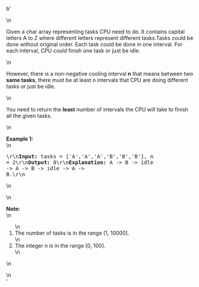 b'<div class="question-description">\n<p><p>Given a char array representing tasks CPU need to do. It contains capital letters A to Z where different letters represent different tasks.Tasks could be done without original order. Each task could be done in one interval. For each interval, CPU could finish one task or just be idle.</p>\n<p>However, there is a non-negative cooling interval <b>n</b> that means between two <b>same tasks</b>, there must be at least n intervals that CPU are doing different tasks or just be idle. </p>\n<p>You need to return the <b>least</b> number of intervals the CPU will take to finish all the given tasks.</p>\n<p><b>Example 1:</b><br/>\n<pre>\r\n<b>Input:</b> tasks = [\'A\',\'A\',\'A\',\'B\',\'B\',\'B\'], n = 2\r\n<b>Output:</b> 8\r\n<b>Explanation:</b> A -&gt; B -&gt; idle -&gt; A -&gt; B -&gt; idle -&gt; A -&gt; B.\r\n</pre>\n</p>\n<p><b>Note:</b><br/>\n<ol>\n<li>The number of tasks is in the range [1, 10000].</li>\n<li>The integer n is in the range [0, 100].</li>\n</ol>\n</p></p>\n</div>'
